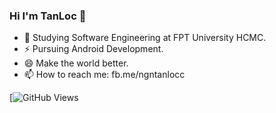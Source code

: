 ### Hi I'm TanLoc 👋

<!-- <img title="" src="https://icons-for-free.com/iconfiles/png/512/super+thor+wings+icon-1320166699905266736.png" alt="Alt Text" width="150" data-align="inline"> -->

- 🌱 Studying Software Engineering at FPT University HCMC.
- ⚡ Pursuing Android Development.
- 😄 Make the world better.
- 📫 How to reach me: fb.me/ngntanlocc

[![GitHub Views](https://komarev.com/ghpvc/?username=ngntanloc&color=FAC151)
